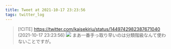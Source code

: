 ```yaml
---
title: Tweet at 2021-10-17 23:23:56
tags: twitter_log
---
```


> [!CITE] https://twitter.com/kaisekiriu/status/1449742982387671040 (2021-10-17 23:23:56)
> ![](https://twitter.com/kaisekiriu/status/1449742982387671040)
> まあ一番手っ取り早いのは分類階級なんて使わないことですが。
